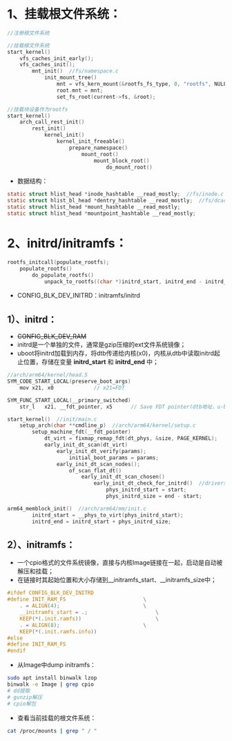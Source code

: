 # 1、挂载根文件系统：

```c
//注册根文件系统

//挂载根文件系统
start_kernel()
    vfs_caches_init_early();
	vfs_caches_init();
		mnt_init()  //fs/namespace.c
            init_mount_tree()
                mnt = vfs_kern_mount(&rootfs_fs_type, 0, "rootfs", NULL);
                root.mnt = mnt;
                set_fs_root(current->fs, &root);

//挂载块设备作为rootfs
start_kernel()
	arch_call_rest_init()
		rest_init()
			kernel_init()
				kernel_init_freeable()
					prepare_namespace()
					    mount_root()
							mount_block_root()
							    do_mount_root()
```

- 数据结构：

```c
static struct hlist_head *inode_hashtable __read_mostly;  //fs/inode.c
static struct hlist_bl_head *dentry_hashtable __read_mostly;  //fs/dcache.c
static struct hlist_head *mount_hashtable __read_mostly;
static struct hlist_head *mountpoint_hashtable __read_mostly;
```

# 2、initrd/initramfs：

```c
rootfs_initcall(populate_rootfs);
	populate_rootfs()
		do_populate_rootfs()
			unpack_to_rootfs((char *)initrd_start, initrd_end - initrd_start);  //解压到一个tmpfs中
```

- CONFIG_BLK_DEV_INITRD：initramfs/initrd

## 1）、initrd：

- ~~CONFIG_BLK_DEV_RAM~~
- initrd是一个单独的文件，通常是gzip压缩的ext文件系统镜像；
- uboot将initrd加载到内存，将dtb传递给内核(x0)，内核从dtb中读取initrd起止位置，存储在变量 **initrd_start** 和 **initrd_end** 中；
```c
//arch/arm64/kernel/head.S
SYM_CODE_START_LOCAL(preserve_boot_args)
	mov	x21, x0				// x21=FDT

SYM_FUNC_START_LOCAL(__primary_switched)
	str_l	x21, __fdt_pointer, x5		// Save FDT pointer(dtb地址，u-boot传递)

start_kernel()  //init/main.c
	setup_arch(char **cmdline_p)  //arch/arm64/kernel/setup.c
		setup_machine_fdt(__fdt_pointer)
    		dt_virt = fixmap_remap_fdt(dt_phys, &size, PAGE_KERNEL);
			early_init_dt_scan(dt_virt)
               	early_init_dt_verify(params);
	               	initial_boot_params = params;
				early_init_dt_scan_nodes();
					of_scan_flat_dt()
						early_init_dt_scan_chosen()
							early_init_dt_check_for_initrd()  //drivers/of/fdt.c
								phys_initrd_start = start;
								phys_initrd_size = end - start;

arm64_memblock_init()  //arch/arm64/mm/init.c
		initrd_start = __phys_to_virt(phys_initrd_start);
		initrd_end = initrd_start + phys_initrd_size;
```

## 2）、initramfs：

- 一个cpio格式的文件系统镜像，直接与内核Image链接在一起，启动是自动被解压和挂载；
- 在链接时其起始位置和大小存储到\_\_initramfs_start、\_\_initramfs_size中；
```c
#ifdef CONFIG_BLK_DEV_INITRD
#define INIT_RAM_FS							\
	. = ALIGN(4);							\
	__initramfs_start = .;						\
	KEEP(*(.init.ramfs))						\
	. = ALIGN(8);							\
	KEEP(*(.init.ramfs.info))
#else
#define INIT_RAM_FS
#endif
```
- 从Image中dump initramfs：
```bash
sudo apt install binwalk lzop
binwalk -e Image | grep cpio
# dd提取
# gunzip解压
# cpio解包
```

- 查看当前挂载的根文件系统：
```bash
cat /proc/mounts | grep " / "
```